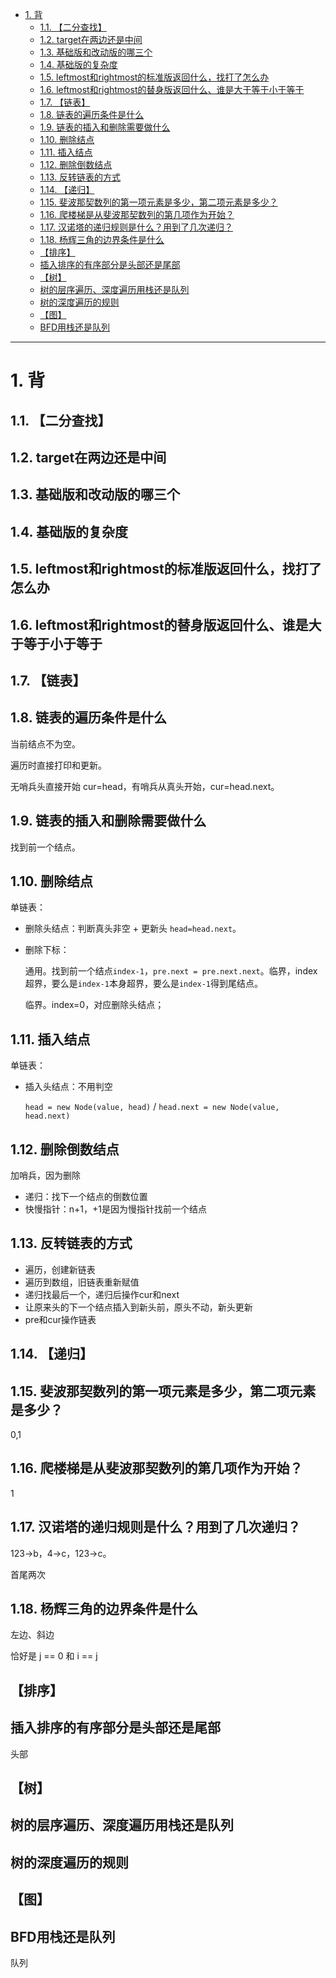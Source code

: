 - [1. 背](#1-背)
  - [1.1. 【二分查找】](#11-二分查找)
  - [1.2. target在两边还是中间](#12-target在两边还是中间)
  - [1.3. 基础版和改动版的哪三个](#13-基础版和改动版的哪三个)
  - [1.4. 基础版的复杂度](#14-基础版的复杂度)
  - [1.5. leftmost和rightmost的标准版返回什么，找打了怎么办](#15-leftmost和rightmost的标准版返回什么找打了怎么办)
  - [1.6. leftmost和rightmost的替身版返回什么、谁是大于等于小于等于](#16-leftmost和rightmost的替身版返回什么谁是大于等于小于等于)
  - [1.7. 【链表】](#17-链表)
  - [1.8. 链表的遍历条件是什么](#18-链表的遍历条件是什么)
  - [1.9. 链表的插入和删除需要做什么](#19-链表的插入和删除需要做什么)
  - [1.10. 删除结点](#110-删除结点)
  - [1.11. 插入结点](#111-插入结点)
  - [1.12. 删除倒数结点](#112-删除倒数结点)
  - [1.13. 反转链表的方式](#113-反转链表的方式)
  - [1.14. 【递归】](#114-递归)
  - [1.15. 斐波那契数列的第一项元素是多少，第二项元素是多少？](#115-斐波那契数列的第一项元素是多少第二项元素是多少)
  - [1.16. 爬楼梯是从斐波那契数列的第几项作为开始？](#116-爬楼梯是从斐波那契数列的第几项作为开始)
  - [1.17. 汉诺塔的递归规则是什么？用到了几次递归？](#117-汉诺塔的递归规则是什么用到了几次递归)
  - [1.18. 杨辉三角的边界条件是什么](#118-杨辉三角的边界条件是什么)
  - [【排序】](#排序)
  - [插入排序的有序部分是头部还是尾部](#插入排序的有序部分是头部还是尾部)
  - [【树】](#树)
  - [树的层序遍历、深度遍历用栈还是队列](#树的层序遍历深度遍历用栈还是队列)
  - [树的深度遍历的规则](#树的深度遍历的规则)
  - [【图】](#图)
  - [BFD用栈还是队列](#bfd用栈还是队列)


---
# 1. 背
## 1.1. 【二分查找】
## 1.2. target在两边还是中间
## 1.3. 基础版和改动版的哪三个
## 1.4. 基础版的复杂度
## 1.5. leftmost和rightmost的标准版返回什么，找打了怎么办
## 1.6. leftmost和rightmost的替身版返回什么、谁是大于等于小于等于

## 1.7. 【链表】
## 1.8. 链表的遍历条件是什么

当前结点不为空。

遍历时直接打印和更新。

无哨兵头直接开始 cur=head，有哨兵从真头开始，cur=head.next。
## 1.9. 链表的插入和删除需要做什么

找到前一个结点。

## 1.10. 删除结点

单链表：
- 删除头结点：判断真头非空 + 更新头 `head=head.next`。
- 删除下标：
    
    通用。找到前一个结点`index-1`，`pre.next = pre.next.next`。临界，index超界，要么是`index-1`本身超界，要么是`index-1`得到尾结点。
    
    临界。index=0，对应删除头结点；

## 1.11. 插入结点

单链表：
- 插入头结点：不用判空
  
    `head = new Node(value, head)` / `head.next = new Node(value, head.next)`

## 1.12. 删除倒数结点

加哨兵，因为删除
- 递归：找下一个结点的倒数位置
- 快慢指针：n+1，+1是因为慢指针找前一个结点

## 1.13. 反转链表的方式

- 遍历，创建新链表
- 遍历到数组，旧链表重新赋值
- 递归找最后一个，递归后操作cur和next
- 让原来头的下一个结点插入到新头前，原头不动，新头更新
- pre和cur操作链表

## 1.14. 【递归】
## 1.15. 斐波那契数列的第一项元素是多少，第二项元素是多少？
0,1
## 1.16. 爬楼梯是从斐波那契数列的第几项作为开始？
1
## 1.17. 汉诺塔的递归规则是什么？用到了几次递归？
123→b，4→c，123→c。

首尾两次
## 1.18. 杨辉三角的边界条件是什么
左边、斜边

恰好是 j == 0 和 i == j 
## 【排序】

## 插入排序的有序部分是头部还是尾部

头部

## 【树】

## 树的层序遍历、深度遍历用栈还是队列

## 树的深度遍历的规则

## 【图】

## BFD用栈还是队列

队列